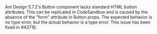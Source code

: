 Ant Design 5.7.2's Button component lacks standard HTML button attributes. This can be replicated in CodeSandbox and is caused by the absence of the "form" attribute in Button props. The expected behavior is no type error, but the actual behavior is a type error. This issue has been fixed in #43716.
